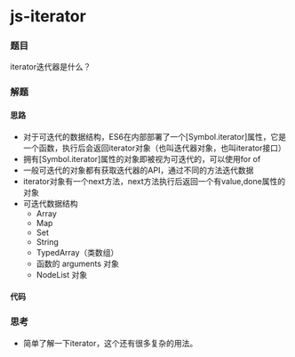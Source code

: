 # js-iterator

### 题目

iterator迭代器是什么？



### 解题

#### 思路

- 对于可迭代的数据结构，ES6在内部部署了一个[Symbol.iterator]属性，它是一个函数，执行后会返回iterator对象（也叫迭代器对象，也叫iterator接口）
- 拥有[Symbol.iterator]属性的对象即被视为可迭代的，可以使用for of
- 一般可迭代的对象都有获取迭代器的API，通过不同的方法迭代数据
- iterator对象有一个next方法，next方法执行后返回一个有value,done属性的对象
- 可迭代数据结构
  - Array
  - Map
  - Set
  - String
  - TypedArray（类数组）
  - 函数的 arguments 对象
  - NodeList 对象

#### 代码



### 思考

* 简单了解一下iterator，这个还有很多复杂的用法。